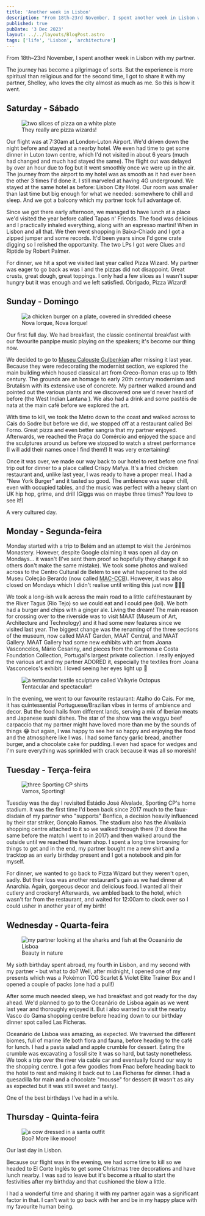 ```yaml
---
title: 'Another week in Lisbon'
description: "From 18th–23rd November, I spent another week in Lisbon with my partner. Here's how it went."
published: true
pubDate: '3 Dec 2023'
layout: ../../layouts/BlogPost.astro
tags: ['life', 'Lisbon', 'architecture']
---
```


From 18th–23rd November, I spent another week in Lisbon with my partner.

The journey has become a pilgrimage of sorts. But the experience is more spiritual than religious and for the second time, I got to share it with my partner, Shelley, who loves the city almost as much as me. So this is how it went.

## Saturday - Sábado

<figure>
	<img src="/images/pizza-wizard.jpg" loading="eager" alt="two slices of pizza on a white plate">
	<figcaption>They really are pizza wizards!</figcaption>
</figure>

Our flight was at 7:30am at London-Luton Airport. We'd driven down the night before and stayed at a nearby hotel. We even had time to get some dinner in Luton town centre, which I'd not visited in about 6 years (much had changed and much had stayed the same). The flight out was delayed by over an hour due to fog but it went smoothly once we were up in the air. The journey from the airport to my hotel was as smooth as it had ever been the other 3 times I'd done it. I still marveled at having 4G underground. We stayed at the same hotel as before: Lisbon City Hotel. Our room was smaller than last time but big enough for what we needed: somewhere to chill and sleep. And we got a balcony which my partner took full advantage of.

Since we got there early afternoon, we managed to have lunch at a place we'd visited the year before called Tapas n' Friends. The food was delicious and I practically inhaled everything, along with an espresso martini! When in Lisbon and all that. We then went shopping in Baixa-Chiado and I got a zipped jumper and some records. It'd been years since I'd gone crate digging so I relished the opportunity. The two LPs I got were Clues and Riptide by Robert Palmer.

For dinner, we hit a spot we visited last year called Pizza Wizard. My partner was eager to go back as was I and the pizzas did not disappoint. Great crusts, great dough, great toppings. I only had a few slices as I wasn't super hungry but it was enough and we left satisfied. <span lang="pt">Obrigado</span>, Pizza Wizard!

## Sunday - Domingo

<figure>
	<img src="/images/crispy-mafya-burger.jpg" loading="lazy" alt="a chicken burger on a plate, covered in shredded cheese">
	<figcaption>Nova Iorque, Nova Iorque!</figcaption>
</figure>

Our first full day. We had breakfast, the classic continental breakfast with our favourite panpipe music playing on the speakers; it's become our thing now.

We decided to go to [Museu Calouste Gulbenkian](https://gulbenkian.pt/museu/en/) after missing it last year. Because they were redecorating the modernist section, we explored the main building which housed classical art from Greco-Roman eras up to 19th century. The grounds are an homage to early 20th century modernism and Brutalism with its extensive use of concrete. My partner walked around and pointed out the various plants and we discovered one we'd never heard of before (the West Indian Lantana
). We also had a drink and some <span lang="pt">pastéis de nata</span> at the main café before we explored the art.

With time to kill, we took the Metro down to the coast and walked across to Cais do Sodre but before we did, we stopped off at a restaurant called Bel Forno. Great pizza and even better sangria that my partner enjoyed. Afterwards, we reached the Praça do Comércio and enjoyed the space and the sculptures around us before we stopped to watch a street performance (I will add their names once I find them!) It was very entertaining!

Once it was over, we made our way back to our hotel to rest before one final trip out for dinner to a place called Crispy Mafya. It's a fried chicken restaurant and, unlike last year, I was ready to have a proper meal. I had a "New York Burger" and it tasted so good. The ambience was super chill, even with occupied tables, and the music was perfect with a heavy slant on UK hip hop, grime, and drill (Giggs was on maybe three times? You love to see it!)

A very cultured day.

## Monday - Segunda-feira

Monday started with a trip to Belém and an attempt to visit the Jerónimos Monastery. However, despite Google claiming it was open all day on Mondays... it wasn't (I've sent them proof so hopefully they change it so others don't make the same mistake). We took some photos and walked across to the Centro Cultural de Belém to see what happened to the old Museu Coleção Berardo (now called [MAC-CCB](https://www.ccb.pt/en/macccb/)). However, it was also closed on Mondays which I didn't realise until writing this just now 🤦🏽‍♂️

We took a long-ish walk across the main road to a little café/restaurant by the River Tagus (Rio Tejo) so we could eat and I could pee (lol). We both had a burger and chips with a ginger ale. Living the dream! The main reason for crossing over to the riverside was to visit MAAT (Museum of Art, Architecture and Technology) and it had some new features since we visited last year. The biggest change was the renaming of the three sections of the museum, now called MAAT Garden, MAAT Central, and MAAT Gallery. MAAT Gallery had some new exhibits with art from Joana Vasconcelos, Mário Cesariny, and pieces from the Carmona e Costa Foundation Collection, Portugal's largest private collection. I really enjoyed the various art and my partner ADORED it, especially the textiles from Joana Vasconcelos's exhibit. I loved seeing her eyes light up 🥰

<figure>
	<img src="/images/valkyrie-octopus.jpg" loading="lazy" alt="a tentacular textile sculpture called Valkyrie Octopus">
	<figcaption>Tentacular and spectacular!</figcaption>
</figure>

In the evening, we went to our favourite restaurant: Atalho do Cais. For me, it has quintessential Portuguese/Brazilian vibes in terms of ambience and decor. But the food hails from different lands, serving a mix of Iberian meats and Japanese sushi dishes. The star of the show was the wagyu beef carpaccio that my partner might have loved more than me by the sounds of things 😂 but again, I was happy to see her so happy and enjoying the food and the atmosphere like I was. I had some fancy garlic bread, another burger, and a chocolate cake for pudding. I even had space for wedges and I'm sure everything was sprinkled with crack because it was all so moreish!

## Tuesday - Terça-feira

<figure>
	<img src="/images/sporting-cp-shirts.jpg" loading="lazy" alt="three Sporting CP shirts ">
	<figcaption>Vamos, Sporting!</figcaption>
</figure>

Tuesday was the day I revisited Estádio José Alvalade, Sporting CP's home stadium. It was the first time I'd been back since 2017 much to the faux-disdain of my partner who "supports" Benfica, a decision heavily influenced by their star striker, Gonçalo Ramos. The stadium also has the Alvaláxia shopping centre attached to it so we walked through there (I'd done the same before the match I went to in 2017) and then walked around the outside until we reached the team shop. I spent a long time browsing for things to get and in the end, my partner bought me a new shirt and a tracktop as an early birthday present and I got a notebook and pin for myself.

For dinner, we wanted to go back to Pizza Wizard but they weren't open, sadly. But their loss was another restaurant's gain as we had dinner at Anarchia. Again, gorgeous decor and delicious food. I wanted all their cutlery and crockery! Afterwards, we ambled back to the hotel, which wasn't far from the restaurant, and waited for 12:00am to clock over so I could usher in another year of my birth!

## Wednesday - Quarta-feira

<figure>
	<img src="/images/partner-oceanario-de-lisbon.jpg" loading="lazy" alt="my partner looking at the sharks and fish at the Oceanário de Lisboa">
	<figcaption>Beauty in nature</figcaption>
</figure>

My sixth birthday spent abroad, my fourth in Lisbon, and my second with my partner - but what to do? Well, after midnight, I opened one of my presents which was a Pokémon TCG Scarlet & Violet Elite Trainer Box and I opened a couple of packs (one had a pull!)

After some much needed sleep, we had breakfast and got ready for the day ahead. We'd planned to go to the Oceanário de Lisboa again as we went last year and thoroughly enjoyed it. But i also wanted to visit the nearby Vasco do Gama shopping centre before heading down to our birthday dinner spot called Las Ficheras.

Oceanário de Lisboa was amazing, as expected. We traversed the different biomes, full of marine life both flora and fauna, before heading to the café for lunch. I had a pasta salad and apple crumble for dessert. Eating the crumble was excavating a fossil site it was so hard, but tasty nonetheless. We took a trip over the river via cable car and eventually found our way to the shopping centre. I got a few goodies from Fnac before heading back to the hotel to rest and making it back out to Las Ficheras for dinner. I had a quesadilla for main and a chocolate "mousse" for dessert (it wasn't as airy as expected but it was still sweet and tasty).

One of the best birthdays I've had in a while.

## Thursday - Quinta-feira

<figure>
	<img src="/images/cow-santa-outfit.jpg" loading="lazy" alt="a cow dressed in a santa outfit">
	<figcaption>Boo? More like mooo!</figcaption>
</figure>

Our last day in Lisbon.

Because our flight was in the evening, we had some time to kill so we headed to El Corte Inglés to get some Christmas tree decorations and have lunch nearby. I was sad to leave but it's become a ritual to start the festivities after my birthday and that cushioned the blow a little.

I had a wonderful time and sharing it with my partner again was a significant factor in that. I can't wait to go back with her and be in my happy place with my favourite human being.